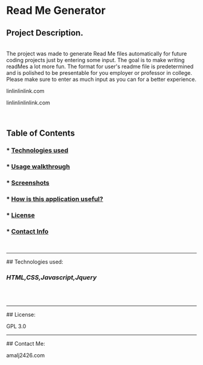
  # Read Me Generator 

  ## Project Description.
  <br>
  The project was made to generate Read Me files automatically for future coding projects just by entering some input. The goal is to make writing readMes a lot more fun. The format for user's readme file is predetermined and is polished to be presentable for you employer or professor in college. Please make sure to enter as much input as you can for a better experience.  

  linlinlinlink.com 

  linlinlinlinlink.com 

  <br>

  ## Table of Contents 

 

  ### * [Technologies used](#technologies)
  ### * [Usage walkthrough](#walkthrough)
  ### * [Screenshots](#screenshots)
  ### * [How is this application useful?](#usefulApplication)
  ### * [License](#license)
  ### * [Contact Info](#contact) 

  <br>
  <hr>
  ## Technologies used: 

  ### _*HTML,CSS,Javascript,Jquery*_
  <br>
  <br>
  <hr>
  ## License: 

  GPL 3.0
  <br>
  <hr>
  ## Contact Me: 

  amalj2426.com
